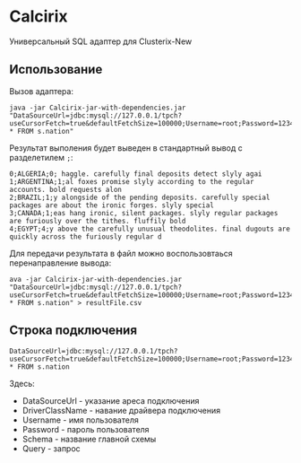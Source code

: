 # Calcirix

Универсальный SQL адаптер для Clusterix-New

## Использование

Вызов адаптера:

```shell
java -jar Calcirix-jar-with-dependencies.jar "DataSourceUrl=jdbc:mysql://127.0.0.1/tpch?useCursorFetch=true&defaultFetchSize=100000;Username=root;Password=123456;Schema=s;DriverClassName=com.mysql.cj.jdbc.Driver;Query=SELECT * FROM s.nation"
```

Результат выполения будет выведен в стандартный вывод с разделетилем `;`:

```text
0;ALGERIA;0; haggle. carefully final deposits detect slyly agai
1;ARGENTINA;1;al foxes promise slyly according to the regular accounts. bold requests alon
2;BRAZIL;1;y alongside of the pending deposits. carefully special packages are about the ironic forges. slyly special 
3;CANADA;1;eas hang ironic, silent packages. slyly regular packages are furiously over the tithes. fluffily bold
4;EGYPT;4;y above the carefully unusual theodolites. final dugouts are quickly across the furiously regular d
```

Для передачи результата в файл можно воспользовтаься перенаправление вывода:

```shell
ava -jar Calcirix-jar-with-dependencies.jar "DataSourceUrl=jdbc:mysql://127.0.0.1/tpch?useCursorFetch=true&defaultFetchSize=100000;Username=root;Password=123456;Schema=s;DriverClassName=com.mysql.cj.jdbc.Driver;Query=SELECT * FROM s.nation" > resultFile.csv
```

## Строка подключения

```
DataSourceUrl=jdbc:mysql://127.0.0.1/tpch?useCursorFetch=true&defaultFetchSize=100000;Username=root;Password=123456;Schema=s;DriverClassName=com.mysql.cj.jdbc.Driver;Query=SELECT * FROM s.nation
```

Здесь:
- DataSourceUrl - указание ареса подключения
- DriverClassName - навание драйвера подключения
- Username - имя пользователя
- Password - пароль пользователя
- Schema - название главной схемы
- Query - запрос

